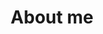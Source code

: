 ---
layout: page
title: About me
nav: true
nav_order: 1
dropdown: true
children: 
    - title: About me
      permalink: /about-me/
    - title: divider
    - title: My Education
      permalink: /my-education/
    - title: divider
    - title: My Teachers
      permalink: /my-teachers/
    - title: divider
    - title: Research Interests
      permalink: /research-interests/
    - title: divider
    - title: PhD Thesis
      permalink: /phd-thesis/
    - title: divider
    - title: Publications
      permalink: /publications/
    - title: divider
    - title: Research Papers
      permalink: /research-papers/
    - title: divider
    - title: Work in Progress
      permalink: /work-in-progress/
    - title: divider
    - title: Important Links
      permalink: /important-links/
    - title: divider
    - title: Resume
      permalink: /resume/
    - title: divider
    - title: IPA Chart
      permalink: /ipa-chart/
    - title: divider
    - title: Greenberg's Universals
      permalink: /greenbergs-universals/
    - title: divider
    - title: Data Template for Field-Methods
      permalink: /data-template-for-field-methods/
    - title: divider
    - title: Why should we study Linguistics?
      permalink: /why-should-we-study-linguistics/
    - title: divider
    - title: Language Families at a glance
      permalink: /language-families-at-a-glance/
    - title: divider
    - title: Design Features (Hockett 1960)
      permalink: /design-features/
    - title: divider
    - title: C.S.Pierce's Classification of Sign
      permalink: /pierces-classification-of-sign/
---